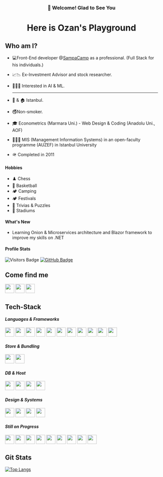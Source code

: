<h3 align="center"><strong>👋 Welcome! Glad to See You</strong></h3>
<h1 align="center"><strong>Here is Ozan's Playground</strong></h1>

## **Who am I?**
- 💻Front-End developer @[SampaCamp](https://www.sampa.com/en/what-we-do/camp) as a professional. (Full Stack for his individuals.)
- 📈📉 Ex-Investment Advisor and stock researcher.
- 🧑🏽‍💻 Interested in AI & ML.

  <hr />

- 👼 & 🏠 Istanbul.
- 🚭Non-smoker.
- 🎓 Econometrics (Marmara Uni.) - Web Design & Coding (Anadolu Uni., AOF)
- 👨🏻‍🏫 MIS (Management Information Systems) in an open-faculty programme (AUZEF) in Istanbul University
- 🪖 Completed in 2011
  
#### **Hobbies**
- ♟️ Chess
- 🏀 Basketball
- 🏕️ Camping
- 🏕️ Festivals
- 🧩 Trivias & Puzzles
- 🎫 Stadiums

#### **What's New**

- Learning Onion & Microservices architecture and Blazor framework to improve my skills on .NET

#### **Profile Stats**
![Visitors Badge](https://komarev.com/ghpvc/?username=kemalozansayin&label=Visitors&style=for-the-badge&color=6cb288)
[![GitHub Badge](https://img.shields.io/github/followers/kemalozansayin?label=follow&style=for-the-badge&color=6cb288)](https://github.com/TGlide)

## **Come find me**
<a href="https://www.hackerrank.com/kemalozansayin" target="_blank"><img src="https://img.shields.io/badge/-Hackerrank-2EC866?style=for-the-badge&logo=HackerRank&logoColor=white" height="30px"/></a>
<a href="https://www.linkedin.com/in/kemalozansayin/" target="_blank"><img src="https://img.shields.io/badge/LinkedIn-0077B5?style=for-the-badge&logo=linkedin&logoColor=white" height="30px"/></a>
<a href="https://open.spotify.com/user/kemalozansayin?si=25b80a035ac74a6d" target="_blank"><img src="https://img.shields.io/badge/Spotify-1ED760?&style=for-the-badge&logo=spotify&logoColor=white" height="30px"/></a>

## **Tech-Stack**
#### ***Languages & Frameworks***
<div>
  <img src="https://img.shields.io/badge/HTML-239120?style=for-the-badge&logo=html5&logoColor=white" height="30px" />
  <img src="https://img.shields.io/badge/JavaScript-323330?style=for-the-badge&logo=javascript&logoColor=F7DF1E" height="30px" />
  <img src="https://img.shields.io/badge/Typescript-3178c6?style=for-the-badge&logo=typescript&logoColor=white" height="30px"/>
  <img src="https://img.shields.io/badge/React-20232A?style=for-the-badge&logo=react&logoColor=61DAFB" height="30px" />
  <img src="https://img.shields.io/badge/svelte-%23f1413d.svg?style=for-the-badge&logo=svelte&logoColor=white" height="30px" />
  <img src="https://img.shields.io/badge/Python-14354C?style=for-the-badge&logo=python&logoColor=white" height="30px" />
  <img src="https://img.shields.io/badge/Vue.js-35495E?style=for-the-badge&logo=vue.js&logoColor=4FC08D" height="30px" />
  <img src="https://img.shields.io/badge/Next-black?style=for-the-badge&logo=next.js&logoColor=white" height="30px" />
  <img src="https://img.shields.io/badge/Nuxt-002E3B?style=for-the-badge&logo=nuxtdotjs&logoColor=#00DC82" height="30px" />
  <img src="https://img.shields.io/badge/React_Native-20232A?style=for-the-badge&logo=react&logoColor=61DAFB" height="30px" />
  <img src="https://img.shields.io/badge/Django-092E20?style=for-the-badge&logo=django&logoColor=white" height="30px" />
</div>

#### ***Store & Bundling***
<div>
  <img src="https://img.shields.io/badge/redux-%23593d88.svg?style=for-the-badge&logo=redux&logoColor=white" height="30px" />
  <img src="https://img.shields.io/badge/vite-%23646CFF.svg?style=for-the-badge&logo=vite&logoColor=white" height="30px" />
</div>

#### ***DB & Host***
<div>
  <img src="https://img.shields.io/badge/vercel-%23000000.svg?style=for-the-badge&logo=vercel&logoColor=white" height="30px" />
  <img src="https://img.shields.io/badge/MongoDB-4EA94B?style=for-the-badge&logo=mongodb&logoColor=white" height="30px" />
  <img src="https://img.shields.io/badge/MySQL-00000F?style=for-the-badge&logo=mysql&logoColor=white" height="30px" />
  <img src="https://img.shields.io/badge/SQLite-07405E?style=for-the-badge&logo=sqlite&logoColor=white" height="30px" />
</div>

#### ***Design & Systems***
<div>
  <img src="https://img.shields.io/badge/CSS-1572B6?style=for-the-badge&logo=css3&logoColor=white" height="30px" />
  <img src="https://img.shields.io/badge/tailwindcss-%2338B2AC.svg?style=for-the-badge&logo=tailwind-css&logoColor=white" height="30px" />
  <img src="https://img.shields.io/badge/figma-%23F24E1E.svg?style=for-the-badge&logo=figma&logoColor=white" height="30px"/>
  <img src="https://img.shields.io/badge/SASS-hotpink.svg?style=for-the-badge&logo=SASS&logoColor=white" height="30px"/>
</div>

#### ***Still on Progress***
<div>
  <img src="https://img.shields.io/badge/Flutter-%2302569B.svg?style=for-the-badge&logo=Flutter&logoColor=white" height="30px" />
  <img src="https://img.shields.io/badge/Node.js-43853D?style=for-the-badge&logo=node.js&logoColor=white" height="30px" />
  <img src="https://img.shields.io/badge/express.js-%23404d59.svg?style=for-the-badge&logo=express&logoColor=%2361DAFB" height="30px" />
  <img src="https://img.shields.io/badge/PostgreSQL-316192?style=for-the-badge&logo=postgresql&logoColor=white" height="30px" />
  <img src="https://img.shields.io/badge/c%23-%23239120.svg?style=for-the-badge&logo=csharp&logoColor=white" height="30px" />
  <img src="https://img.shields.io/badge/.NET-5C2D91?style=for-the-badge&logo=.net&logoColor=white" height="30px" />
  <img src="https://img.shields.io/badge/Netlify-00C7B7?style=for-the-badge&logo=netlify&logoColor=white" height="30px" />
  <img src="https://img.shields.io/badge/Bootstrap-563D7C?style=for-the-badge&logo=bootstrap&logoColor=white" height="30px" />
  <img src="https://img.shields.io/badge/Material--UI-0081CB?style=for-the-badge&logo=material-ui&logoColor=white" height="30px" />
</div>

## **Git Stats**
[![Top Langs](https://github-readme-stats.vercel.app/api/top-langs/?username=kemalozansayin&layout=compact)](https://github.com/kemalozansayin)
